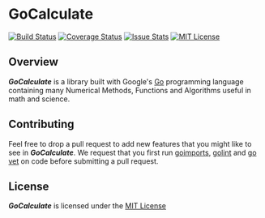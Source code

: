 # GoCalculate

[![Build Status](https://travis-ci.org/NumberXNumbers/GoCalculate.svg?branch=master)](https://travis-ci.org/NumberXNumbers/GoCalculate)
[![Coverage Status](https://coveralls.io/repos/github/NumberXNumbers/GoCalculate/badge.svg?branch=master)](https://coveralls.io/github/NumberXNumbers/GoCalculate?branch=master)
[![Issue Stats](http://issuestats.com/github/NumberXNumbers/GoCalculate/badge/pr)](http://issuestats.com/github/NumberXNumbers/GoCalculate)
[![MIT License](https://img.shields.io/badge/License-MIT-blue.svg)](https://raw.githubusercontent.com/NumberXNumbers/GoCalculate/master/LICENSE)

## Overview

**_GoCalculate_** is a library built with Google's [Go](https://golang.org/) programming language containing many Numerical Methods, Functions and Algorithms useful in math and science.

## Contributing

Feel free to drop a pull request to add new features that you might like to see in **_GoCalculate_**. We request that you first run [goimports](https://godoc.org/golang.org/x/tools/cmd/goimports), [golint](https://github.com/golang/lint) and [go vet](https://golang.org/cmd/vet/) on code before submitting a pull request.

## License

**_GoCalculate_** is licensed under the [MIT License](https://opensource.org/licenses/MIT)

